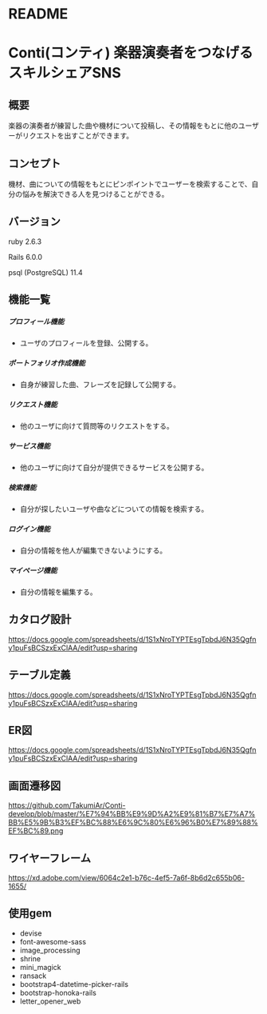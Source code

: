 # README

# Conti(コンティ) 楽器演奏者をつなげるスキルシェアSNS

## 概要
楽器の演奏者が練習した曲や機材について投稿し、その情報をもとに他のユーザーがリクエストを出すことができます。

## コンセプト
機材、曲についての情報をもとにピンポイントでユーザーを検索することで、自分の悩みを解決できる人を見つけることができる。

## バージョン
ruby 2.6.3

Rails 6.0.0

psql (PostgreSQL) 11.4

## 機能一覧
##### プロフィール機能
- ユーザのプロフィールを登録、公開する。
##### ポートフォリオ作成機能
- 自身が練習した曲、フレーズを記録して公開する。
##### リクエスト機能
- 他のユーザに向けて質問等のリクエストをする。
##### サービス機能
- 他のユーザに向けて自分が提供できるサービスを公開する。
##### 検索機能
- 自分が探したいユーザや曲などについての情報を検索する。
##### ログイン機能
- 自分の情報を他人が編集できないようにする。
##### マイページ機能
- 自分の情報を編集する。

## カタログ設計
https://docs.google.com/spreadsheets/d/1S1xNroTYPTEsgTpbdJ6N35Qgfny1puFsBCSzxExClAA/edit?usp=sharing
## テーブル定義
https://docs.google.com/spreadsheets/d/1S1xNroTYPTEsgTpbdJ6N35Qgfny1puFsBCSzxExClAA/edit?usp=sharing
## ER図
https://docs.google.com/spreadsheets/d/1S1xNroTYPTEsgTpbdJ6N35Qgfny1puFsBCSzxExClAA/edit?usp=sharing

## 画面遷移図
https://github.com/TakumiAr/Conti-develop/blob/master/%E7%94%BB%E9%9D%A2%E9%81%B7%E7%A7%BB%E5%9B%B3%EF%BC%88%E6%9C%80%E6%96%B0%E7%89%88%EF%BC%89.png

## ワイヤーフレーム
https://xd.adobe.com/view/6064c2e1-b76c-4ef5-7a6f-8b6d2c655b06-1655/

## 使用gem
- devise
- font-awesome-sass
- image_processing
- shrine
- mini_magick
- ransack
- bootstrap4-datetime-picker-rails
- bootstrap-honoka-rails
- letter_opener_web
